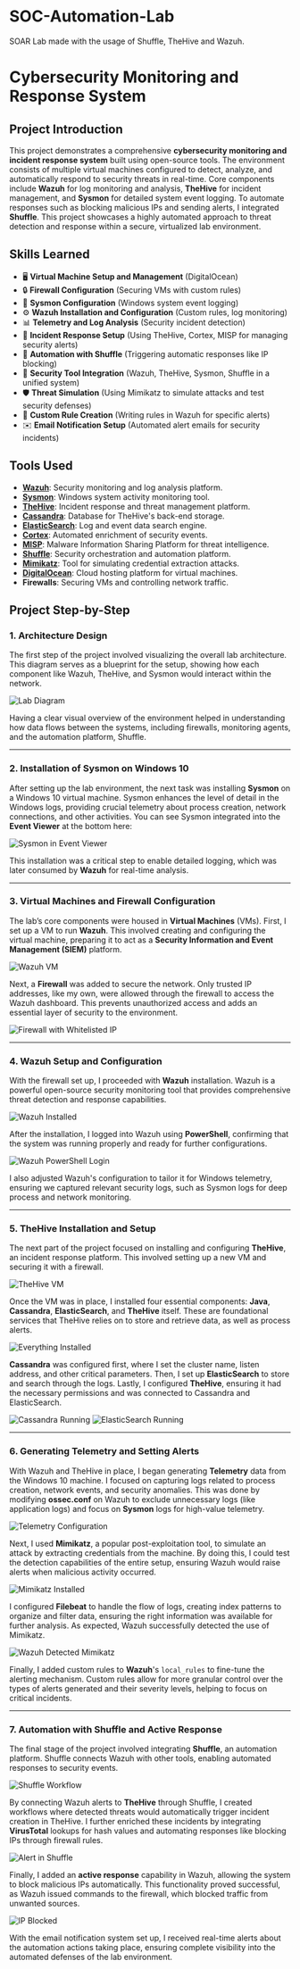 # SOC-Automation-Lab
SOAR Lab made with the usage of Shuffle, TheHive and Wazuh.
# Cybersecurity Monitoring and Response System

## Project Introduction

This project demonstrates a comprehensive **cybersecurity monitoring and incident response system** built using open-source tools. The environment consists of multiple virtual machines configured to detect, analyze, and automatically respond to security threats in real-time. Core components include **Wazuh** for log monitoring and analysis, **TheHive** for incident management, and **Sysmon** for detailed system event logging. To automate responses such as blocking malicious IPs and sending alerts, I integrated **Shuffle**. This project showcases a highly automated approach to threat detection and response within a secure, virtualized lab environment.

## Skills Learned

- 🖥️ **Virtual Machine Setup and Management** (DigitalOcean)
- 🔒 **Firewall Configuration** (Securing VMs with custom rules)
- 📝 **Sysmon Configuration** (Windows system event logging)
- ⚙️ **Wazuh Installation and Configuration** (Custom rules, log monitoring)
- 📊 **Telemetry and Log Analysis** (Security incident detection)
- 🚨 **Incident Response Setup** (Using TheHive, Cortex, MISP for managing security alerts)
- 🤖 **Automation with Shuffle** (Triggering automatic responses like IP blocking)
- 🔗 **Security Tool Integration** (Wazuh, TheHive, Sysmon, Shuffle in a unified system)
- 🛡️ **Threat Simulation** (Using Mimikatz to simulate attacks and test security defenses)
- 📜 **Custom Rule Creation** (Writing rules in Wazuh for specific alerts)
- ✉️ **Email Notification Setup** (Automated alert emails for security incidents)

## Tools Used

- **[Wazuh](https://wazuh.com/)**: Security monitoring and log analysis platform.
- **[Sysmon](https://learn.microsoft.com/en-us/sysinternals/downloads/sysmon)**: Windows system activity monitoring tool.
- **[TheHive](https://thehive-project.org/)**: Incident response and threat management platform.
- **[Cassandra](https://cassandra.apache.org/)**: Database for TheHive's back-end storage.
- **[ElasticSearch](https://www.elastic.co/)**: Log and event data search engine.
- **[Cortex](https://www.cortex-cert.org/)**: Automated enrichment of security events.
- **[MISP](https://www.misp-project.org/)**: Malware Information Sharing Platform for threat intelligence.
- **[Shuffle](https://shuffler.io/)**: Security orchestration and automation platform.
- **[Mimikatz](https://github.com/gentilkiwi/mimikatz)**: Tool for simulating credential extraction attacks.
- **[DigitalOcean](https://www.digitalocean.com/)**: Cloud hosting platform for virtual machines.
- **Firewalls**: Securing VMs and controlling network traffic.

## Project Step-by-Step

### 1. Architecture Design
The first step of the project involved visualizing the overall lab architecture. This diagram serves as a blueprint for the setup, showing how each component like Wazuh, TheHive, and Sysmon would interact within the network.

![Lab Diagram](https://github.com/user-attachments/assets/253da700-7da9-44ef-9376-ae85c107b045)

Having a clear visual overview of the environment helped in understanding how data flows between the systems, including firewalls, monitoring agents, and the automation platform, Shuffle.

---

### 2. Installation of Sysmon on Windows 10
After setting up the lab environment, the next task was installing **Sysmon** on a Windows 10 virtual machine. Sysmon enhances the level of detail in the Windows logs, providing crucial telemetry about process creation, network connections, and other activities. You can see Sysmon integrated into the **Event Viewer** at the bottom here:

![Sysmon in Event Viewer](https://github.com/user-attachments/assets/cbdb1c97-5e70-45a0-b027-ead713b6fd4f)

This installation was a critical step to enable detailed logging, which was later consumed by **Wazuh** for real-time analysis.

---

### 3. Virtual Machines and Firewall Configuration
The lab’s core components were housed in **Virtual Machines** (VMs). First, I set up a VM to run **Wazuh**. This involved creating and configuring the virtual machine, preparing it to act as a **Security Information and Event Management (SIEM)** platform.

![Wazuh VM](https://github.com/user-attachments/assets/bf1800c6-0c49-4e79-a2dd-529b161bfd34)

Next, a **Firewall** was added to secure the network. Only trusted IP addresses, like my own, were allowed through the firewall to access the Wazuh dashboard. This prevents unauthorized access and adds an essential layer of security to the environment.

![Firewall with Whitelisted IP](https://github.com/user-attachments/assets/ba73946e-c969-4689-b5f3-5ab9421952df)

---

### 4. Wazuh Setup and Configuration
With the firewall set up, I proceeded with **Wazuh** installation. Wazuh is a powerful open-source security monitoring tool that provides comprehensive threat detection and response capabilities.

![Wazuh Installed](https://github.com/user-attachments/assets/ea002735-0ea1-4f1c-bb73-c78cae5f960a)

After the installation, I logged into Wazuh using **PowerShell**, confirming that the system was running properly and ready for further configurations.

![Wazuh PowerShell Login](https://github.com/user-attachments/assets/d3171373-a80e-485a-95f3-973b61a642e3)

I also adjusted Wazuh's configuration to tailor it for Windows telemetry, ensuring we captured relevant security logs, such as Sysmon logs for deep process and network monitoring.

---

### 5. TheHive Installation and Setup
The next part of the project focused on installing and configuring **TheHive**, an incident response platform. This involved setting up a new VM and securing it with a firewall.

![TheHive VM](https://github.com/user-attachments/assets/4ff9f178-5eb3-4c3d-8634-bdfa8f66b73d)

Once the VM was in place, I installed four essential components: **Java**, **Cassandra**, **ElasticSearch**, and **TheHive** itself. These are foundational services that TheHive relies on to store and retrieve data, as well as process alerts.

![Everything Installed](https://github.com/user-attachments/assets/51f124fb-8188-4681-988e-ac383b11538a)

**Cassandra** was configured first, where I set the cluster name, listen address, and other critical parameters. Then, I set up **ElasticSearch** to store and search through the logs. Lastly, I configured **TheHive**, ensuring it had the necessary permissions and was connected to Cassandra and ElasticSearch.

![Cassandra Running](https://github.com/user-attachments/assets/571817ce-38ac-4c9f-bdd4-0a054f1dc9d3)
![ElasticSearch Running](https://github.com/user-attachments/assets/f425c744-d929-49c6-815f-67e117af2968)

---

### 6. Generating Telemetry and Setting Alerts
With Wazuh and TheHive in place, I began generating **Telemetry** data from the Windows 10 machine. I focused on capturing logs related to process creation, network events, and security anomalies. This was done by modifying **ossec.conf** on Wazuh to exclude unnecessary logs (like application logs) and focus on **Sysmon** logs for high-value telemetry.

![Telemetry Configuration](https://github.com/user-attachments/assets/d6d97cb1-562b-4d5b-ae89-6745fc438cb5)

Next, I used **Mimikatz**, a popular post-exploitation tool, to simulate an attack by extracting credentials from the machine. By doing this, I could test the detection capabilities of the entire setup, ensuring Wazuh would raise alerts when malicious activity occurred.

![Mimikatz Installed](https://github.com/user-attachments/assets/2501781e-69b1-49ef-b0dd-104682d6d3ad)

I configured **Filebeat** to handle the flow of logs, creating index patterns to organize and filter data, ensuring the right information was available for further analysis. As expected, Wazuh successfully detected the use of Mimikatz.

![Wazuh Detected Mimikatz](https://github.com/user-attachments/assets/12832ea0-c1aa-46b2-a92d-d8405c31c067)

Finally, I added custom rules to **Wazuh**'s `local_rules` to fine-tune the alerting mechanism. Custom rules allow for more granular control over the types of alerts generated and their severity levels, helping to focus on critical incidents.

---

### 7. Automation with Shuffle and Active Response
The final stage of the project involved integrating **Shuffle**, an automation platform. Shuffle connects Wazuh with other tools, enabling automated responses to security events. 

![Shuffle Workflow](https://github.com/user-attachments/assets/9acbfe66-356d-4759-8290-a37ed8545479)

By connecting Wazuh alerts to **TheHive** through Shuffle, I created workflows where detected threats would automatically trigger incident creation in TheHive. I further enriched these incidents by integrating **VirusTotal** lookups for hash values and automating responses like blocking IPs through firewall rules.

![Alert in Shuffle](https://github.com/user-attachments/assets/856f02e1-87f0-445d-85c2-5956659e517c)

Finally, I added an **active response** capability in Wazuh, allowing the system to block malicious IPs automatically. This functionality proved successful, as Wazuh issued commands to the firewall, which blocked traffic from unwanted sources.

![IP Blocked](https://github.com/user-attachments/assets/f5426e3a-729c-4df0-bff6-63a77bc7b21e)

With the email notification system set up, I received real-time alerts about the automation actions taking place, ensuring complete visibility into the automated defenses of the lab environment.

